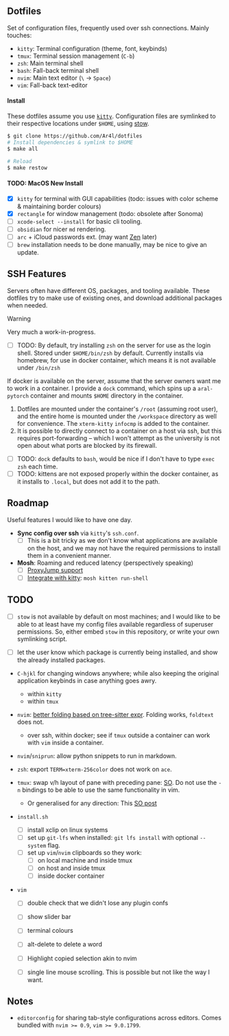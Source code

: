 ## Dotfiles

Set of configuration files, frequently used over ssh connections. Mainly
touches: 

- `kitty`: Terminal configuration (theme, font, keybinds)
- `tmux`: Terminal session management (`C-b`)
- `zsh`: Main terminal shell 
- `bash`: Fall-back terminal shell
- `nvim`: Main text editor (`\` &rarr; `Space`)
- `vim`: Fall-back text-editor

#### Install
These dotfiles assume you use [`kitty`](https://sw.kovidgoyal.net/kitty/binary/#binary-install). 
Configuration files are symlinked to their respective locations under
`$HOME`, using [stow](https://www.gnu.org/software/stow). 

```bash
$ git clone https://github.com/Ar4l/dotfiles
# Install dependencies & symlink to $HOME
$ make all
```

```bash 
# Reload
$ make restow
```

#### TODO: MacOS New Install
- [x] `kitty` for terminal with GUI capabilities (todo: issues with color scheme & maintaining border colours)
- [x] `rectangle` for window management (todo: obsolete after Sonoma)
- [ ] `xcode-select --install` for basic cli tooling.
- [ ] `obsidian` for nicer `md` rendering. 
- [ ] `arc` + iCloud passwords ext. (may want [Zen](https://zen-browser.app/) later)
- [ ] `brew` installation needs to be done manually, may be nice to give an update.

## SSH Features 
Servers often have different OS, packages, and tooling available. These dotfiles try to make use of existing ones, and download additional packages when needed. 

> [!WARNING]
> Very much a work-in-progress.

- [ ] TODO: By default, try installing `zsh` on the server for use as the login shell. Stored under `$HOME/bin/zsh` by default. Currently installs via homebrew, for use in docker container, which means it is not available under `/bin/zsh`

If docker is available on the server, assume that the server owners want me to work in a container. I provide a `dock` command, which spins up a `aral-pytorch` container and mounts `$HOME` directory in the container. 

1. Dotfiles are mounted under the container's `/root` (assuming root user), and the entire home is mounted under the `/workspace` directory as well for convenience. The `xterm-kitty` `infocmp` is added to the container.
2. It is possible to directly connect to a container on a host via ssh, but this requires port-forwarding – which I won't attempt as the university is not open about what ports are blocked by its firewall.

- [ ] TODO: `dock` defaults to `bash`, would be nice if I don't have to type `exec zsh` each time.
- [ ] TODO: kittens are not exposed properly within the docker container, as it installs to `.local`, but does not add it to the path.

## Roadmap 
Useful features I would like to have one day. 

- **Sync config over ssh** via `kitty`'s `ssh.conf`. 
  - [ ] This is a bit tricky as we don't know what applications are
    available on the host, and we may not have the required permissions
    to install them in a convenient manner. 

- **Mosh**: Roaming and reduced latency (perspectively speaking) 
  - [ ] [ProxyJump support](https://arc.net/l/quote/zayyucfl) 
  - [ ] [Integrate with kitty](https://github.com/kovidgoyal/kitty/discussions/6529): `mosh kitten run-shell`

## TODO 
- [ ] `stow` is not available by default on most machines; and I would like to be able to at least have my config files available regardless of superuser permissions. So, either embed `stow` in this repository, or write your own symlinking script. 

- [ ] let the user know which package is currently being installed, and show the already installed packages. 
- `C-hjkl` for changing windows anywhere; while also keeping the original application keybinds in case anything goes awry.
  - within `kitty`
  - within `tmux`

- `nvim`: [better folding based on tree-sitter expr](https://www.reddit.com/r/neovim/comments/16xz3q9/treesitter_highlighted_folds_are_now_in_neovim/). Folding works, `foldtext` does not. 

  - over ssh, within docker; see if `tmux` outside a container can work with `vim` inside a container. 
- `nvim`/`sniprun`: allow python snippets to run in markdown.
- `zsh`: export `TERM=xterm-256color` does not work on `ace`.
- `tmux`: swap v/h layout of pane with preceding pane: [SO](https://stackoverflow.com/questions/15439294/tmux-switch-the-split-style-of-two-adjacent-panes). Do not use the `-n` bindings to be able to use the same functionality in vim.
  - Or generalised for any direction: This [SO post](https://stackoverflow.com/a/70024796/340947)

- `install.sh`
  - [ ] install xclip on linux systems
  - [ ] set up `git-lfs` when installed: `git lfs install` with optional `--system` flag. 
  - [ ] set up `vim`/`nvim` clipboards so they work: 
    - [ ] on local machine and inside tmux
    - [ ] on host and inside tmux
    - [ ] inside docker container 

- `vim`
  - [ ] double check that we didn't lose any plugin confs
  - [ ] show slider bar
  - [ ] terminal colours
  - [ ] alt-delete to delete a word
  - [ ] Highlight copied selection akin to nvim
  - [ ] single line mouse scrolling. This is possible but not like the way I want.


## Notes

- `editorconfig` for sharing tab-style configurations across editors. Comes bundled with `nvim >= 0.9`, `vim >= 9.0.1799`.

<!--
# Dependencies

Following are the packages & software that must be installed on the
system. I do this manually using Homebrew.

+ git: my preferred vcs
+ vim: on days I relapse, I use vim for a while...
+ zsh: preferred shell of choice
+ bash: backup shell; I keep the config around for remote servers
+ pandoc: file format conversion cli; plays a cental role in my
  information management & publication system
+ stow: symlink management cli; required to manage files in this repo
+ starship: cross-shell prompt; I additionally remove all the emojis
  and make it look like the pure prompt (optional)
+ fzf: general purpose fuzzy finder; I also use it within vim (optional)
+ ripgrep: user-friendly alternative to grep; although I choose grep
  most of the time for its portability (optional)
+ fd: user-friendly alternative to find; this one I use more
  frequently because find's syntax is non-intuitive (optional)
+ bat: alternative to cat (optional)
+ glow: pretty-print markdown cli (optional)
+ aspell: spell checker (optional)
+ bib-tool: bibliography management cli (optional)
+ csvkit: csv manipulation cli (optional)
+ dvc: machine learning data & pipeline vcs (optional)
+ htop: alternative to top (optional)
+ tig: git tui; although most of the time I use vim-fugitive (optional)
+ tldr: cli cheatsheet (optional)
+ tmux: terminal multiplexer (optional)
+ tree: pretty-print directory structure (optional)
+ language servers:
  + python-language-server (pylsp)
  + bash-language-server
  + marksman (markdown)
  + texlab (latex)

Following are the GUI applications I use. I install them manually
using Homebrew Cask.

+ 1password: password manager
+ alfred: spotlight alternative
+ dash: documentation reader
+ hammerspoon: osx automation; primarily (under)utilised for window management
+ firefox: web browser of choice
+ fonts:
  + font-jetbrains-mono: proportional font of choice
  + font-source-code-pro: proportional font for life
+ karabiner-elements: keyboard manipulation; space cadet shifts, hyper
  key, capslock as control & the likes
+ mactex: full latex distribution for osx
+ logitech-camera-settings: for logitech webcam
+ logitech-options: for logitech mouse
+ nordvpn: vpn of choice
+ pdf-expert: pdf reader of choice; adds much needed split views which
  Preview does not have
+ spotify: music streaming service of choice
+ transmission: torrent client of choice
+ wezterm: terminal emulator of choice
+ docker: container management; I often use it to isolate my
  development environments (optional)
+ font-ibm-plex-serif: non-proportional font of choice (optional)
+ font-source-code-pro: ex proportional font of choice (optional)
-->
